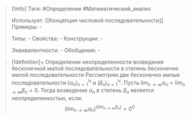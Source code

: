 > [!info]
> Тэги: #Определение #Математический_анализ   
> 
> Использует: [[Концепция числовой последовательности]]
> Примеры: *-*
> 
> Типы: *-*
> Свойства: *-*
> Конструкции: *-*
> 
> Эквивалентности: *-*
> Обобщения: *-*

> [!definition]+ Определение неопределенности возведения бесконечной малой последовательности в степень бесконечно малой последовательности 
> Рассмотрим две бесконечно малые последовательности $(\alpha_n)_{n=1}^{\mathbb N}$ и $(\beta_n)_{n=1}^{\mathbb N}$. Пусть $\displaystyle\lim_{n \to \infty}\alpha_n = \lim_{n \to \infty}\beta_n = 0$. Тогда возведение $\alpha_n$ в степень $\beta_n$ является неопределенностью, если: $$\displaystyle \left(\lim_{n \to \infty}\alpha_n\right)^{\displaystyle\left(\lim_{n \to \infty}\beta_n\right)} = 0^0$$